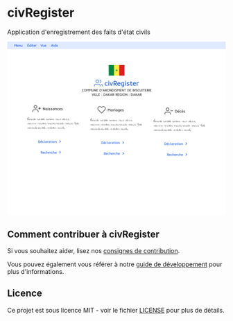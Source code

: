 # civRegister

Application d'enregistrement des faits d'état civils

![wireframe accueil](./assets/wireframe/accueil.png)

## Comment contribuer à civRegister

Si vous souhaitez aider, lisez nos [consignes de contribution](CONTRIBUTING.md).

Vous pouvez également vous référer à notre [guide de développement](DEVELOPMENT.md) pour plus d'informations.

## Licence

Ce projet est sous licence MIT - voir le fichier [LICENSE](LICENSE) pour plus de détails.
